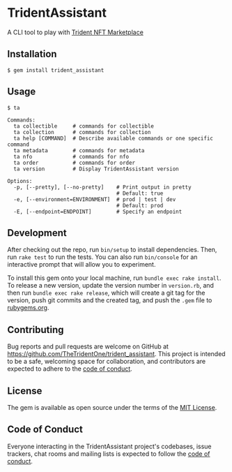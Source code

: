 # TridentAssistant

A CLI tool to play with [Trident NFT Marketplace](https://thetrident.one)

## Installation

    $ gem install trident_assistant

## Usage

    $ ta

```
Commands:
  ta collectible     # commands for collectible
  ta collection      # commands for collection
  ta help [COMMAND]  # Describe available commands or one specific command
  ta metadata        # commands for metadata
  ta nfo             # commands for nfo
  ta order           # commands for order
  ta version         # Display TridentAssistant version

Options:
  -p, [--pretty], [--no-pretty]    # Print output in pretty
                                   # Default: true
  -e, [--environment=ENVIRONMENT]  # prod | test | dev
                                   # Default: prod
  -E, [--endpoint=ENDPOINT]        # Specify an endpoint
```

## Development

After checking out the repo, run `bin/setup` to install dependencies. Then, run `rake test` to run the tests. You can also run `bin/console` for an interactive prompt that will allow you to experiment.

To install this gem onto your local machine, run `bundle exec rake install`. To release a new version, update the version number in `version.rb`, and then run `bundle exec rake release`, which will create a git tag for the version, push git commits and the created tag, and push the `.gem` file to [rubygems.org](https://rubygems.org).

## Contributing

Bug reports and pull requests are welcome on GitHub at https://github.com/TheTridentOne/trident_assistant. This project is intended to be a safe, welcoming space for collaboration, and contributors are expected to adhere to the [code of conduct](https://github.com/[USERNAME]/trident_assistant/blob/master/CODE_OF_CONDUCT.md).

## License

The gem is available as open source under the terms of the [MIT License](https://opensource.org/licenses/MIT).

## Code of Conduct

Everyone interacting in the TridentAssistant project's codebases, issue trackers, chat rooms and mailing lists is expected to follow the [code of conduct](https://github.com/[USERNAME]/trident_assistant/blob/master/CODE_OF_CONDUCT.md).
